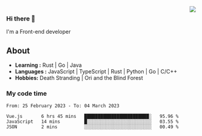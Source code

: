 <img align='right' src="https://github-readme-stats.vercel.app/api?username=strugglebak&show_icons=true">

### Hi there 👋

I'm a Front-end developer

## About

-  **Learning :** Rust | Go | Java
-  **Languages :** JavaScript | TypeScript | Rust | Python | Go | C/C++
-  **Hobbies:** Death Stranding | Ori and the Blind Forest

### My code time

<!--START_SECTION:waka-->

```text
From: 25 February 2023 - To: 04 March 2023

Vue.js       6 hrs 45 mins   ████████████████████████░   95.96 %
JavaScript   14 mins         █░░░░░░░░░░░░░░░░░░░░░░░░   03.55 %
JSON         2 mins          ░░░░░░░░░░░░░░░░░░░░░░░░░   00.49 %
```

<!--END_SECTION:waka-->
